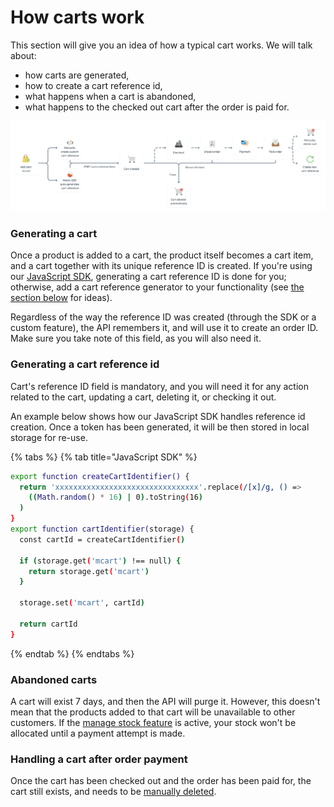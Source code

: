 # How carts work

This section will give you an idea of how a typical cart works. We will talk about:

* how carts are generated,
* how to create a cart reference id,
* what happens when a cart is abandoned,
* what happens to the checked out cart after the order is paid for.

![Typical cart workflow showcasing how an abandoned and checked out cart work](../../.gitbook/assets/cart-workflow.png)

### Generating a cart

Once a product is added to a cart, the product itself becomes a cart item, and a cart together with its unique reference ID is created. If you're using our [JavaScript SDK](), generating a cart reference ID is done for you; otherwise, add a cart reference generator to your functionality \(see [the section below](how-carts-work.md#generating-a-cart-reference-id) for ideas\).

Regardless of the way the reference ID was created \(through the SDK or a custom feature\), the API remembers it, and will use it to create an order ID. Make sure you take note of this field, as you will also need it.

### Generating a cart reference id

Cart's reference ID field is mandatory, and you will need it for any action related to the cart, updating a cart, deleting it, or checking it out.

An example below shows how our JavaScript SDK handles reference id creation. Once a token has been generated, it will be then stored in local storage for re-use.

{% tabs %}
{% tab title="JavaScript SDK" %}
```bash
export function createCartIdentifier() {
  return 'xxxxxxxxxxxxxxxxxxxxxxxxxxxxxxxx'.replace(/[x]/g, () =>
    ((Math.random() * 16) | 0).toString(16)
  )
}
export function cartIdentifier(storage) {
  const cartId = createCartIdentifier()

  if (storage.get('mcart') !== null) {
    return storage.get('mcart')
  }

  storage.set('mcart', cartId)

  return cartId
}
```
{% endtab %}
{% endtabs %}

###  Abandoned carts

A cart will exist 7 days, and then the API will purge it. However, this doesn't mean that the products added to that cart will be unavailable to other customers. If the [manage stock feature](../work-with-inventory.md) is active, your stock won't be allocated until a payment attempt is made.

### Handling a cart after order payment

Once the cart has been checked out and the order has been paid for, the cart still exists, and needs to be [manually deleted](https://docs.moltin.com/carts-and-checkout/carts/delete-a-cart).

